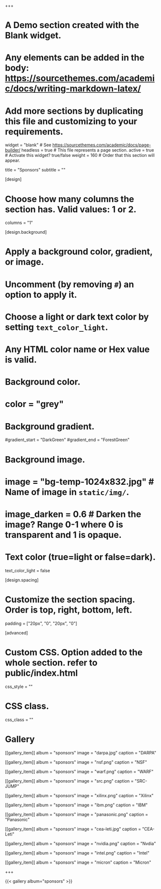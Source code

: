 +++
# A Demo section created with the Blank widget.
# Any elements can be added in the body: https://sourcethemes.com/academic/docs/writing-markdown-latex/
# Add more sections by duplicating this file and customizing to your requirements.

widget = "blank"  # See https://sourcethemes.com/academic/docs/page-builder/
headless = true  # This file represents a page section.
active = true  # Activate this widget? true/false
weight = 160  # Order that this section will appear.

title = "Sponsors"
subtitle = ""

[design]
  # Choose how many columns the section has. Valid values: 1 or 2.
  columns = "1"

[design.background]
  # Apply a background color, gradient, or image.
  #   Uncomment (by removing `#`) an option to apply it.
  #   Choose a light or dark text color by setting `text_color_light`.
  #   Any HTML color name or Hex value is valid.

  # Background color.
  # color = "grey"
  
  # Background gradient.
  #gradient_start = "DarkGreen"
  #gradient_end = "ForestGreen"
  
  # Background image.
  # image = "bg-temp-1024x832.jpg"  # Name of image in `static/img/`.
  # image_darken = 0.6  # Darken the image? Range 0-1 where 0 is transparent and 1 is opaque.

  # Text color (true=light or false=dark).
  text_color_light = false

[design.spacing]
  # Customize the section spacing. Order is top, right, bottom, left.
  padding = ["20px", "0", "20px", "0"]

[advanced]
 # Custom CSS. Option added to the whole section. refer to public/index.html
 css_style = ""
 
 # CSS class.
 css_class = ""
 
 # Gallery
[[gallery_item]]
album = "sponsors"
image = "darpa.jpg"
caption = "DARPA"

[[gallery_item]]
album = "sponsors"
image = "nsf.png"
caption = "NSF"

[[gallery_item]]
album = "sponsors"
image = "warf.png"
caption = "WARF"

[[gallery_item]]
album = "sponsors"
image = "src.png"
caption = "SRC-JUMP"

[[gallery_item]]
album = "sponsors"
image = "xilinx.png"
caption = "Xilinx"

[[gallery_item]]
album = "sponsors"
image = "ibm.png"
caption = "IBM"

[[gallery_item]]
album = "sponsors"
image = "panasonic.png"
caption = "Panasonic"

[[gallery_item]]
album = "sponsors"
image = "cea-leti.jpg"
caption = "CEA-Leti"

[[gallery_item]]
album = "sponsors"
image = "nvidia.png"
caption = "Nvdia"

[[gallery_item]]
album = "sponsors"
image = "intel.png"
caption = "Intel"

[[gallery_item]]
album = "sponsors"
image = "micron"
caption = "Micron"

+++

{{< gallery album="sponsors" >}}
